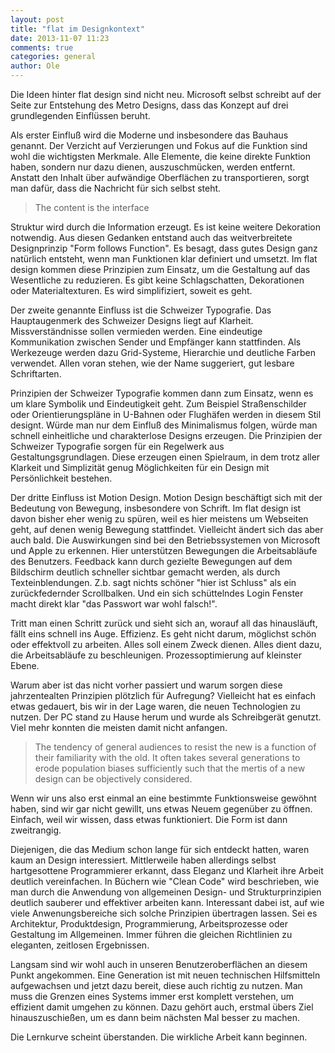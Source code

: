 ```yaml
---
layout: post
title: "flat im Designkontext"
date: 2013-11-07 11:23
comments: true
categories: general
author: Ole
---
```


Die Ideen hinter flat design sind nicht neu. Microsoft selbst schreibt auf der Seite zur Entstehung des Metro Designs, dass das Konzept auf drei grundlegenden Einflüssen beruht.

Als erster Einfluß wird die Moderne und insbesondere das Bauhaus genannt. Der Verzicht auf Verzierungen und Fokus auf die Funktion sind wohl die wichtigsten Merkmale.
Alle Elemente, die keine direkte Funktion haben, sondern nur dazu dienen, auszuschmücken, werden entfernt. 
Anstatt den Inhalt über aufwändige Oberflächen zu transportieren, sorgt man dafür, dass die Nachricht für sich selbst steht.

> The content is the interface

Struktur wird durch die Information erzeugt. Es ist keine weitere Dekoration notwendig.
Aus diesen Gedanken entstand auch das weitverbreitete Designprinzip "Form follows Function".
Es besagt, dass gutes Design ganz natürlich entsteht, wenn man Funktionen klar definiert und umsetzt.
Im flat design kommen diese Prinzipien zum Einsatz, um die Gestaltung auf das Wesentliche zu reduzieren.
Es gibt keine Schlagschatten, Dekorationen oder Materialtexturen. Es wird simplifiziert, soweit es geht. 


Der zweite genannte Einfluss ist die Schweizer Typografie. Das Hauptaugenmerk des Schweizer Designs liegt auf Klarheit.
Missverständnisse sollen vermieden werden. Eine eindeutige Kommunikation zwischen Sender und Empfänger kann stattfinden.
Als Werkezeuge werden dazu Grid-Systeme, Hierarchie und deutliche Farben verwendet.
Allen voran stehen, wie der Name suggeriert, gut lesbare Schriftarten.

Prinzipien der Schweizer Typografie kommen dann zum Einsatz, wenn es um klare Symbolik und Eindeutigkeit geht.
Zum Beispiel Straßenschilder oder Orientierungspläne in U-Bahnen oder Flughäfen werden in diesem Stil designt.
Würde man nur dem Einfluß des Minimalismus folgen, würde man schnell einheitliche und charakterlose Designs erzeugen.
Die Prinzipien der Schweizer Typografie sorgen für ein Regelwerk aus Gestaltungsgrundlagen.
Diese erzeugen einen Spielraum, in dem trotz aller Klarkeit und Simplizität genug Möglichkeiten für ein Design mit Persönlichkeit bestehen.


Der dritte Einfluss ist Motion Design. Motion Design beschäftigt sich mit der Bedeutung von Bewegung, insbesondere von Schrift.
Im flat design ist davon bisher eher wenig zu spüren, weil es hier meistens um Webseiten geht, auf denen wenig Bewegung stattfindet.
Vielleicht ändert sich das aber auch bald. Die Auswirkungen sind bei den Betriebssystemen von Microsoft und Apple zu erkennen.
Hier unterstützen Bewegungen die Arbeitsabläufe des Benutzers.
Feedback kann durch gezielte Bewegungen auf dem Bildschirm deutlich schneller sichtbar gemacht werden, als durch Texteinblendungen.
Z.b. sagt nichts schöner "hier ist Schluss" als ein zurückfedernder Scrollbalken.
Und ein sich schüttelndes Login Fenster macht direkt klar "das Passwort war wohl falsch!".


Tritt man einen Schritt zurück und sieht sich an, worauf all das hinausläuft, fällt eins schnell ins Auge. Effizienz.
Es geht nicht darum, möglichst schön oder effektvoll zu arbeiten. Alles soll einem Zweck dienen.
Alles dient dazu, die Arbeitsabläufe zu beschleunigen. Prozessoptimierung auf kleinster Ebene.

Warum aber ist das nicht vorher passiert und warum sorgen diese jahrzentealten Prinzipien plötzlich für Aufregung?
Vielleicht hat es einfach etwas gedauert, bis wir in der Lage waren, die neuen Technologien zu nutzen.
Der PC stand zu Hause herum und wurde als Schreibgerät genutzt. Viel mehr konnten die meisten damit nicht anfangen.

> The tendency of general audiences to resist the new is a function of their familiarity with the old. It often takes several generations to erode population biases sufficiently such 
> that the mertis of a new design can be objectively considered.

Wenn wir uns also erst einmal an eine bestimmte Funktionsweise gewöhnt haben, sind wir gar nicht gewillt, uns etwas Neuem gegenüber zu öffnen.
Einfach, weil wir wissen, dass etwas funktioniert. Die Form ist dann zweitrangig.

Diejenigen, die das Medium schon lange für sich entdeckt hatten, waren kaum an Design interessiert. 
Mittlerweile haben allerdings selbst hartgesottene Programmierer erkannt, dass Eleganz und Klarheit ihre Arbeit deutlich vereinfachen.
In Büchern wie "Clean Code" wird beschrieben, wie man durch die Anwendung von allgemeinen Design- und Strukturprinzipien deutlich sauberer und effektiver arbeiten kann.
Interessant dabei ist, auf wie viele Anwenungsbereiche sich solche Prinzipien übertragen lassen.
Sei es Architektur, Produktdesign, Programmierung, Arbeitsprozesse oder Gestaltung im Allgemeinen.
Immer führen die gleichen Richtlinien zu eleganten, zeitlosen Ergebnissen.

Langsam sind wir wohl auch in unseren Benutzeroberflächen an diesem Punkt angekommen.
Eine Generation ist mit neuen technischen Hilfsmitteln aufgewachsen und jetzt dazu bereit, diese auch richtig zu nutzen.
Man muss die Grenzen eines Systems immer erst komplett verstehen, um effizient damit umgehen zu können.
Dazu gehört auch, erstmal übers Ziel hinauszuschießen, um es dann beim nächsten Mal besser zu machen.

Die Lernkurve scheint überstanden. Die wirkliche Arbeit kann beginnen.
